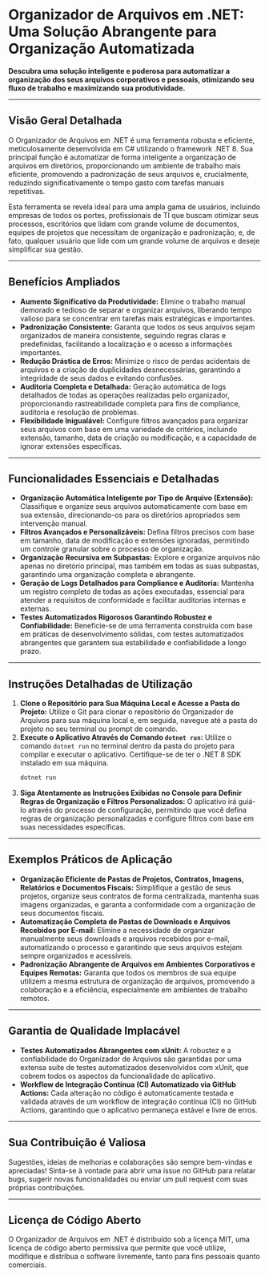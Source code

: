 # Organizador de Arquivos em .NET: Uma Solução Abrangente para Organização Automatizada

**Descubra uma solução inteligente e poderosa para automatizar a organização dos seus arquivos corporativos e pessoais, otimizando seu fluxo de trabalho e maximizando sua produtividade.**

---

## Visão Geral Detalhada

O Organizador de Arquivos em .NET é uma ferramenta robusta e eficiente, meticulosamente desenvolvida em C# utilizando o framework .NET 8. Sua principal função é automatizar de forma inteligente a organização de arquivos em diretórios, proporcionando um ambiente de trabalho mais eficiente, promovendo a padronização de seus arquivos e, crucialmente, reduzindo significativamente o tempo gasto com tarefas manuais repetitivas.

Esta ferramenta se revela ideal para uma ampla gama de usuários, incluindo empresas de todos os portes, profissionais de TI que buscam otimizar seus processos, escritórios que lidam com grande volume de documentos, equipes de projetos que necessitam de organização e padronização, e, de fato, qualquer usuário que lide com um grande volume de arquivos e deseje simplificar sua gestão.

---

## Benefícios Ampliados

- **Aumento Significativo da Produtividade:** Elimine o trabalho manual demorado e tedioso de separar e organizar arquivos, liberando tempo valioso para se concentrar em tarefas mais estratégicas e importantes.
- **Padronização Consistente:** Garanta que todos os seus arquivos sejam organizados de maneira consistente, seguindo regras claras e predefinidas, facilitando a localização e o acesso a informações importantes.
- **Redução Drástica de Erros:** Minimize o risco de perdas acidentais de arquivos e a criação de duplicidades desnecessárias, garantindo a integridade de seus dados e evitando confusões.
- **Auditoria Completa e Detalhada:** Geração automática de logs detalhados de todas as operações realizadas pelo organizador, proporcionando rastreabilidade completa para fins de compliance, auditoria e resolução de problemas.
- **Flexibilidade Inigualável:** Configure filtros avançados para organizar seus arquivos com base em uma variedade de critérios, incluindo extensão, tamanho, data de criação ou modificação, e a capacidade de ignorar extensões específicas.

---

## Funcionalidades Essenciais e Detalhadas

- **Organização Automática Inteligente por Tipo de Arquivo (Extensão):** Classifique e organize seus arquivos automaticamente com base em sua extensão, direcionando-os para os diretórios apropriados sem intervenção manual.
- **Filtros Avançados e Personalizáveis:** Defina filtros precisos com base em tamanho, data de modificação e extensões ignoradas, permitindo um controle granular sobre o processo de organização.
- **Organização Recursiva em Subpastas:** Explore e organize arquivos não apenas no diretório principal, mas também em todas as suas subpastas, garantindo uma organização completa e abrangente.
- **Geração de Logs Detalhados para Compliance e Auditoria:** Mantenha um registro completo de todas as ações executadas, essencial para atender a requisitos de conformidade e facilitar auditorias internas e externas.
- **Testes Automatizados Rigorosos Garantindo Robustez e Confiabilidade:** Beneficie-se de uma ferramenta construída com base em práticas de desenvolvimento sólidas, com testes automatizados abrangentes que garantem sua estabilidade e confiabilidade a longo prazo.

---

## Instruções Detalhadas de Utilização

1. **Clone o Repositório para Sua Máquina Local e Acesse a Pasta do Projeto:** Utilize o Git para clonar o repositório do Organizador de Arquivos para sua máquina local e, em seguida, navegue até a pasta do projeto no seu terminal ou prompt de comando.
2. **Execute o Aplicativo Através do Comando `dotnet run`:** Utilize o comando `dotnet run` no terminal dentro da pasta do projeto para compilar e executar o aplicativo. Certifique-se de ter o .NET 8 SDK instalado em sua máquina.
   ```sh
   dotnet run
   ```
3. **Siga Atentamente as Instruções Exibidas no Console para Definir Regras de Organização e Filtros Personalizados:** O aplicativo irá guiá-lo através do processo de configuração, permitindo que você defina regras de organização personalizadas e configure filtros com base em suas necessidades específicas.

---

## Exemplos Práticos de Aplicação

- **Organização Eficiente de Pastas de Projetos, Contratos, Imagens, Relatórios e Documentos Fiscais:** Simplifique a gestão de seus projetos, organize seus contratos de forma centralizada, mantenha suas imagens organizadas, e garanta a conformidade com a organização de seus documentos fiscais.
- **Automatização Completa de Pastas de Downloads e Arquivos Recebidos por E-mail:** Elimine a necessidade de organizar manualmente seus downloads e arquivos recebidos por e-mail, automatizando o processo e garantindo que seus arquivos estejam sempre organizados e acessíveis.
- **Padronização Abrangente de Arquivos em Ambientes Corporativos e Equipes Remotas:** Garanta que todos os membros de sua equipe utilizem a mesma estrutura de organização de arquivos, promovendo a colaboração e a eficiência, especialmente em ambientes de trabalho remotos.

---

## Garantia de Qualidade Implacável

- **Testes Automatizados Abrangentes com xUnit:** A robustez e a confiabilidade do Organizador de Arquivos são garantidas por uma extensa suíte de testes automatizados desenvolvidos com xUnit, que cobrem todos os aspectos da funcionalidade do aplicativo.
- **Workflow de Integração Contínua (CI) Automatizado via GitHub Actions:** Cada alteração no código é automaticamente testada e validada através de um workflow de integração contínua (CI) no GitHub Actions, garantindo que o aplicativo permaneça estável e livre de erros.

---

## Sua Contribuição é Valiosa

Sugestões, ideias de melhorias e colaborações são sempre bem-vindas e apreciadas! Sinta-se à vontade para abrir uma issue no GitHub para relatar bugs, sugerir novas funcionalidades ou enviar um pull request com suas próprias contribuições.

---

## Licença de Código Aberto

O Organizador de Arquivos em .NET é distribuído sob a licença MIT, uma licença de código aberto permissiva que permite que você utilize, modifique e distribua o software livremente, tanto para fins pessoais quanto comerciais.